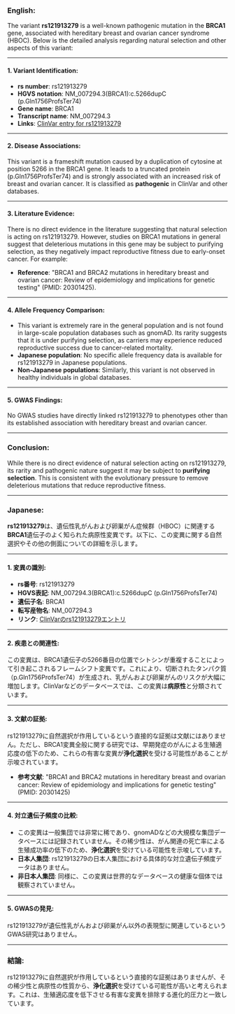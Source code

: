 ### English:
The variant **rs121913279** is a well-known pathogenic mutation in the **BRCA1** gene, associated with hereditary breast and ovarian cancer syndrome (HBOC). Below is the detailed analysis regarding natural selection and other aspects of this variant:

---

#### 1. **Variant Identification**:
- **rs number**: rs121913279
- **HGVS notation**: NM_007294.3(BRCA1):c.5266dupC (p.Gln1756ProfsTer74)
- **Gene name**: BRCA1
- **Transcript name**: NM_007294.3
- **Links**: [ClinVar entry for rs121913279](https://www.ncbi.nlm.nih.gov/clinvar/variation/17661/)

---

#### 2. **Disease Associations**:
This variant is a frameshift mutation caused by a duplication of cytosine at position 5266 in the BRCA1 gene. It leads to a truncated protein (p.Gln1756ProfsTer74) and is strongly associated with an increased risk of breast and ovarian cancer. It is classified as **pathogenic** in ClinVar and other databases.

---

#### 3. **Literature Evidence**:
There is no direct evidence in the literature suggesting that natural selection is acting on rs121913279. However, studies on BRCA1 mutations in general suggest that deleterious mutations in this gene may be subject to purifying selection, as they negatively impact reproductive fitness due to early-onset cancer. For example:
- **Reference**: "BRCA1 and BRCA2 mutations in hereditary breast and ovarian cancer: Review of epidemiology and implications for genetic testing" (PMID: 20301425).

---

#### 4. **Allele Frequency Comparison**:
- This variant is extremely rare in the general population and is not found in large-scale population databases such as gnomAD. Its rarity suggests that it is under purifying selection, as carriers may experience reduced reproductive success due to cancer-related mortality.
- **Japanese population**: No specific allele frequency data is available for rs121913279 in Japanese populations.
- **Non-Japanese populations**: Similarly, this variant is not observed in healthy individuals in global databases.

---

#### 5. **GWAS Findings**:
No GWAS studies have directly linked rs121913279 to phenotypes other than its established association with hereditary breast and ovarian cancer.

---

### Conclusion:
While there is no direct evidence of natural selection acting on rs121913279, its rarity and pathogenic nature suggest it may be subject to **purifying selection**. This is consistent with the evolutionary pressure to remove deleterious mutations that reduce reproductive fitness.

---

### Japanese:
**rs121913279**は、遺伝性乳がんおよび卵巣がん症候群（HBOC）に関連する**BRCA1**遺伝子のよく知られた病原性変異です。以下に、この変異に関する自然選択やその他の側面についての詳細を示します。

---

#### 1. **変異の識別**:
- **rs番号**: rs121913279
- **HGVS表記**: NM_007294.3(BRCA1):c.5266dupC (p.Gln1756ProfsTer74)
- **遺伝子名**: BRCA1
- **転写産物名**: NM_007294.3
- **リンク**: [ClinVarのrs121913279エントリ](https://www.ncbi.nlm.nih.gov/clinvar/variation/17661/)

---

#### 2. **疾患との関連性**:
この変異は、BRCA1遺伝子の5266番目の位置でシトシンが重複することによって引き起こされるフレームシフト変異です。これにより、切断されたタンパク質（p.Gln1756ProfsTer74）が生成され、乳がんおよび卵巣がんのリスクが大幅に増加します。ClinVarなどのデータベースでは、この変異は**病原性**と分類されています。

---

#### 3. **文献の証拠**:
rs121913279に自然選択が作用しているという直接的な証拠は文献にはありません。ただし、BRCA1変異全般に関する研究では、早期発症のがんによる生殖適応度の低下のため、これらの有害な変異が**浄化選択**を受ける可能性があることが示唆されています。
- **参考文献**: "BRCA1 and BRCA2 mutations in hereditary breast and ovarian cancer: Review of epidemiology and implications for genetic testing" (PMID: 20301425)

---

#### 4. **対立遺伝子頻度の比較**:
- この変異は一般集団では非常に稀であり、gnomADなどの大規模な集団データベースには記録されていません。その稀少性は、がん関連の死亡率による生殖成功率の低下のため、**浄化選択**を受けている可能性を示唆しています。
- **日本人集団**: rs121913279の日本人集団における具体的な対立遺伝子頻度データはありません。
- **非日本人集団**: 同様に、この変異は世界的なデータベースの健康な個体では観察されていません。

---

#### 5. **GWASの発見**:
rs121913279が遺伝性乳がんおよび卵巣がん以外の表現型に関連しているというGWAS研究はありません。

---

### 結論:
rs121913279に自然選択が作用しているという直接的な証拠はありませんが、その稀少性と病原性の性質から、**浄化選択**を受けている可能性が高いと考えられます。これは、生殖適応度を低下させる有害な変異を排除する進化的圧力と一致しています。

